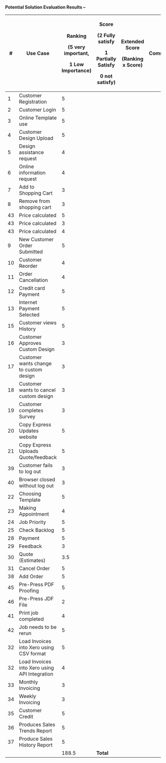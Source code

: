 **Potential Solution Evaluation Results –**

<table>
<thead>
<tr class="header">
<th><strong>#</strong></th>
<th><strong>Use Case</strong></th>
<th><p><strong>Ranking</strong></p>
<p>(5 very important,</p>
<p>1 Low Importance)</p></th>
<th><p><strong>Score</strong></p>
<p>(2 Fully satisfy</p>
<p>1 Partially Satisfy</p>
<p>0 not satisfy)</p></th>
<th><p><strong>Extended Score</strong></p>
<p>(Ranking x Score)</p></th>
<th><strong>Comments</strong></th>
</tr>
</thead>
<tbody>
<tr class="odd">
<td>1</td>
<td>Customer Registration</td>
<td>5</td>
<td></td>
<td></td>
<td></td>
</tr>
<tr class="even">
<td>2</td>
<td>Customer Login</td>
<td>5</td>
<td></td>
<td></td>
<td></td>
</tr>
<tr class="odd">
<td>3</td>
<td>Online Template use</td>
<td>5</td>
<td></td>
<td></td>
<td></td>
</tr>
<tr class="even">
<td>4</td>
<td>Customer Design Upload</td>
<td>5</td>
<td></td>
<td></td>
<td></td>
</tr>
<tr class="odd">
<td>5</td>
<td>Design assistance request</td>
<td>4</td>
<td></td>
<td></td>
<td></td>
</tr>
<tr class="even">
<td>6</td>
<td>Online information request</td>
<td>4</td>
<td></td>
<td></td>
<td></td>
</tr>
<tr class="odd">
<td>7</td>
<td>Add to Shopping Cart</td>
<td>3</td>
<td></td>
<td></td>
<td></td>
</tr>
<tr class="even">
<td>8</td>
<td>Remove from shopping cart</td>
<td>3</td>
<td></td>
<td></td>
<td></td>
</tr>
<tr class="odd">
<td>43</td>
<td>Price calculated</td>
<td>5</td>
<td></td>
<td></td>
<td></td>
</tr>
<tr class="even">
<td>43</td>
<td>Price calculated</td>
<td>3</td>
<td></td>
<td></td>
<td></td>
</tr>
<tr class="odd">
<td>43</td>
<td>Price calculated</td>
<td>4</td>
<td></td>
<td></td>
<td></td>
</tr>
<tr class="even">
<td>9</td>
<td>New Customer Order Submitted</td>
<td>5</td>
<td></td>
<td></td>
<td></td>
</tr>
<tr class="odd">
<td>10</td>
<td>Customer Reorder</td>
<td>4</td>
<td></td>
<td></td>
<td></td>
</tr>
<tr class="even">
<td>11</td>
<td>Order Cancellation</td>
<td>4</td>
<td></td>
<td></td>
<td></td>
</tr>
<tr class="odd">
<td>12</td>
<td>Credit card Payment</td>
<td>5</td>
<td></td>
<td></td>
<td></td>
</tr>
<tr class="even">
<td>13</td>
<td>Internet Payment Selected</td>
<td>5</td>
<td></td>
<td></td>
<td></td>
</tr>
<tr class="odd">
<td>15</td>
<td>Customer views History</td>
<td>5</td>
<td></td>
<td></td>
<td></td>
</tr>
<tr class="even">
<td>16</td>
<td>Customer Approves Custom Design</td>
<td>3</td>
<td></td>
<td></td>
<td></td>
</tr>
<tr class="odd">
<td>17</td>
<td>Customer wants change to custom design</td>
<td>3</td>
<td></td>
<td></td>
<td></td>
</tr>
<tr class="even">
<td>18</td>
<td>Customer wants to cancel custom design</td>
<td>3</td>
<td></td>
<td></td>
<td></td>
</tr>
<tr class="odd">
<td>19</td>
<td>Customer completes Survey</td>
<td>3</td>
<td></td>
<td></td>
<td></td>
</tr>
<tr class="even">
<td>20</td>
<td>Copy Express Updates website</td>
<td>5</td>
<td></td>
<td></td>
<td></td>
</tr>
<tr class="odd">
<td>21</td>
<td>Copy Express Uploads Quote/feedback</td>
<td>5</td>
<td></td>
<td></td>
<td></td>
</tr>
<tr class="even">
<td>39</td>
<td>Customer fails to log out</td>
<td>3</td>
<td></td>
<td></td>
<td></td>
</tr>
<tr class="odd">
<td>40</td>
<td>Browser closed without log out</td>
<td>3</td>
<td></td>
<td></td>
<td></td>
</tr>
<tr class="even">
<td>22</td>
<td>Choosing Template</td>
<td>5</td>
<td></td>
<td></td>
<td></td>
</tr>
<tr class="odd">
<td>23</td>
<td>Making Appointment</td>
<td>4</td>
<td></td>
<td></td>
<td></td>
</tr>
<tr class="even">
<td>24</td>
<td>Job Priority</td>
<td>5</td>
<td></td>
<td></td>
<td></td>
</tr>
<tr class="odd">
<td>25</td>
<td>Check Backlog</td>
<td>5</td>
<td></td>
<td></td>
<td></td>
</tr>
<tr class="even">
<td>28</td>
<td>Payment</td>
<td>5</td>
<td></td>
<td></td>
<td></td>
</tr>
<tr class="odd">
<td>29</td>
<td>Feedback</td>
<td>3</td>
<td></td>
<td></td>
<td></td>
</tr>
<tr class="even">
<td>30</td>
<td>Quote (Estimates)</td>
<td>3.5</td>
<td></td>
<td></td>
<td></td>
</tr>
<tr class="odd">
<td>31</td>
<td>Cancel Order</td>
<td>5</td>
<td></td>
<td></td>
<td></td>
</tr>
<tr class="even">
<td>38</td>
<td>Add Order</td>
<td>5</td>
<td></td>
<td></td>
<td></td>
</tr>
<tr class="odd">
<td>45</td>
<td>Pre-Press PDF Proofing</td>
<td>5</td>
<td></td>
<td></td>
<td></td>
</tr>
<tr class="even">
<td>46</td>
<td>Pre-Press JDF File</td>
<td>2</td>
<td></td>
<td></td>
<td></td>
</tr>
<tr class="odd">
<td>41</td>
<td>Print job completed</td>
<td>4</td>
<td></td>
<td></td>
<td></td>
</tr>
<tr class="even">
<td>42</td>
<td>Job needs to be rerun</td>
<td>5</td>
<td></td>
<td></td>
<td></td>
</tr>
<tr class="odd">
<td>32</td>
<td>Load Invoices into Xero using CSV format</td>
<td>5</td>
<td></td>
<td></td>
<td></td>
</tr>
<tr class="even">
<td>32</td>
<td>Load Invoices into Xero using API Integration</td>
<td>4</td>
<td></td>
<td></td>
<td></td>
</tr>
<tr class="odd">
<td>33</td>
<td>Monthly Invoicing</td>
<td>3</td>
<td></td>
<td></td>
<td></td>
</tr>
<tr class="even">
<td>34</td>
<td>Weekly Invoicing</td>
<td>3</td>
<td></td>
<td></td>
<td></td>
</tr>
<tr class="odd">
<td>35</td>
<td>Customer Credit</td>
<td>5</td>
<td></td>
<td></td>
<td></td>
</tr>
<tr class="even">
<td>36</td>
<td>Produces Sales Trends Report</td>
<td>5</td>
<td></td>
<td></td>
<td></td>
</tr>
<tr class="odd">
<td>37</td>
<td>Produce Sales History Report</td>
<td>5</td>
<td></td>
<td></td>
<td></td>
</tr>
<tr class="even">
<td></td>
<td></td>
<td>188.5</td>
<td><strong>Total</strong></td>
<td></td>
<td></td>
</tr>
</tbody>
</table>
